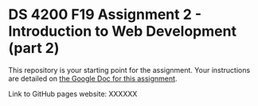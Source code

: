 # DS 4200 F19 Assignment 2 - Introduction to Web Development (part 2)

This repository is your starting point for the assignment. Your instructions are detailed on [the Google Doc for this assignment](https://docs.google.com/document/d/1DvuyEMGqjH_qgCMx6UFJkiQXagFg9fOTY1xCVKf4_hI/edit).

Link to GitHub pages website: XXXXXX